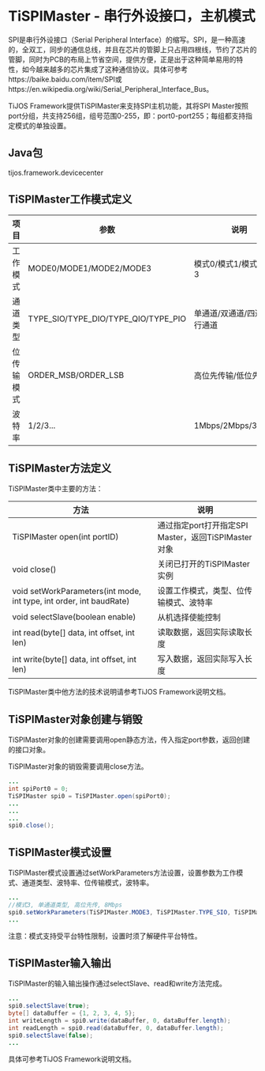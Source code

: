 # TiSPIMaster - 串行外设接口，主机模式

SPI是串行外设接口（Serial Peripheral Interface）的缩写。SPI，是一种高速的，全双工，同步的通信总线，并且在芯片的管脚上只占用四根线，节约了芯片的管脚，同时为PCB的布局上节省空间，提供方便，正是出于这种简单易用的特性，如今越来越多的芯片集成了这种通信协议。具体可参考https://baike.baidu.com/item/SPI或https://en.wikipedia.org/wiki/Serial_Peripheral_Interface_Bus。

TiJOS Framework提供TiSPIMaster来支持SPI主机功能，其将SPI Master按照port分组，共支持256组，组号范围0-255，即：port0-port255；每组都支持指定模式的单独设置。

## Java包
tijos.framework.devicecenter

## TiSPIMaster工作模式定义

| 项目    | 参数                                  | 说明                   |
| ----- | ----------------------------------- | -------------------- |
| 工作模式  | MODE0/MODE1/MODE2/MODE3             | 模式0/模式1/模式2/模式3      |
| 通道类型  | TYPE_SIO/TYPE_DIO/TYPE_QIO/TYPE_PIO | 单通道/双通道/四通道/并行通道     |
| 位传输模式 | ORDER_MSB/ORDER_LSB                 | 高位先传输/低位先传输          |
| 波特率   | 1/2/3...                            | 1Mbps/2Mbps/3Mbps... |

## TiSPIMaster方法定义

TiSPIMaster类中主要的方法：

| 方法                                       | 说明                                     |
| ---------------------------------------- | -------------------------------------- |
| TiSPIMaster open(int portID)             | 通过指定port打开指定SPI Master，返回TiSPIMaster对象 |
| void close()                             | 关闭已打开的TiSPIMaster实例                    |
| void setWorkParameters(int mode, int type, int order, int baudRate) | 设置工作模式，类型、位传输模式、波特率                    |
| void selectSlave(boolean enable)         | 从机选择使能控制                               |
| int read(byte[] data, int offset, int len) | 读取数据，返回实际读取长度                          |
| int write(byte[] data, int offset, int len) | 写入数据，返回实际写入长度                          |

TiSPIMaster类中他方法的技术说明请参考TiJOS Framework说明文档。

## TiSPIMaster对象创建与销毁

TiSPIMaster对象的创建需要调用open静态方法，传入指定port参数，返回创建的接口对象。

TiSPIMaster对象的销毁需要调用close方法。

```java
...
int spiPort0 = 0;
TiSPIMaster spi0 = TiSPIMaster.open(spiPort0);
...
...
...
spi0.close();
```

## TiSPIMaster模式设置

TiSPIMaster模式设置通过setWorkParameters方法设置，设置参数为工作模式、通道类型、波特率、位传输模式，波特率。

```java
...
//模式3, 单通道类型, 高位先传, 8Mbps
spi0.setWorkParameters(TiSPIMaster.MODE3, TiSPIMaster.TYPE_SIO, TiSPIMaster.ORDER_MSB, 8); 
...
```

注意：模式支持受平台特性限制，设置时须了解硬件平台特性。

## TiSPIMaster输入输出

TiSPIMaster的输入输出操作通过selectSlave、read和write方法完成。

```java
...
spi0.selectSlave(true);
byte[] dataBuffer = {1, 2, 3, 4, 5};
int writeLength = spi0.write(dataBuffer, 0, dataBuffer.length);
int readLength = spi0.read(dataBuffer, 0, dataBuffer.length);
spi0.selectSlave(false);
...
```

具体可参考TiJOS Framework说明文档。